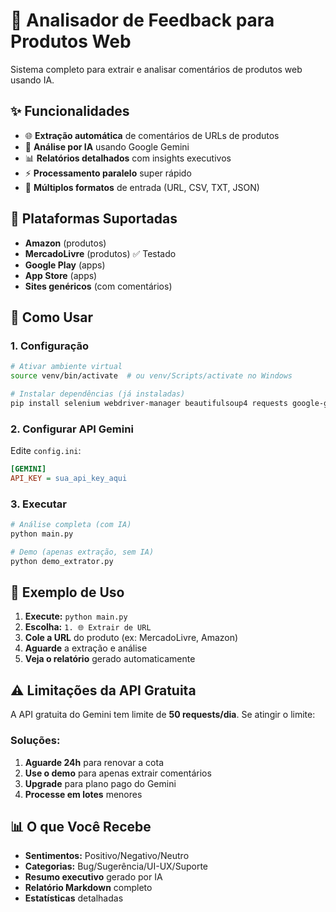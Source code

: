 # 🚀 Analisador de Feedback para Produtos Web

Sistema completo para extrair e analisar comentários de produtos web usando IA.

## ✨ Funcionalidades

- 🌐 **Extração automática** de comentários de URLs de produtos
- 🧠 **Análise por IA** usando Google Gemini
- 📊 **Relatórios detalhados** com insights executivos
- ⚡ **Processamento paralelo** super rápido
- 📁 **Múltiplos formatos** de entrada (URL, CSV, TXT, JSON)

## 🎯 Plataformas Suportadas

- **Amazon** (produtos)
- **MercadoLivre** (produtos) ✅ Testado
- **Google Play** (apps)
- **App Store** (apps)
- **Sites genéricos** (com comentários)

## 🚀 Como Usar

### 1. Configuração

```bash
# Ativar ambiente virtual
source venv/bin/activate  # ou venv/Scripts/activate no Windows

# Instalar dependências (já instaladas)
pip install selenium webdriver-manager beautifulsoup4 requests google-generativeai
```

### 2. Configurar API Gemini

Edite `config.ini`:
```ini
[GEMINI]
API_KEY = sua_api_key_aqui
```

### 3. Executar

```bash
# Análise completa (com IA)
python main.py

# Demo (apenas extração, sem IA)
python demo_extrator.py
```

## 📖 Exemplo de Uso

1. **Execute:** `python main.py`
2. **Escolha:** `1. 🌐 Extrair de URL`
3. **Cole a URL** do produto (ex: MercadoLivre, Amazon)
4. **Aguarde** a extração e análise
5. **Veja o relatório** gerado automaticamente

## ⚠️ Limitações da API Gratuita

A API gratuita do Gemini tem limite de **50 requests/dia**. Se atingir o limite:

### Soluções:
1. **Aguarde 24h** para renovar a cota
2. **Use o demo** para apenas extrair comentários
3. **Upgrade** para plano pago do Gemini
4. **Processe em lotes** menores

## 📊 O que Você Recebe

- **Sentimentos:** Positivo/Negativo/Neutro
- **Categorias:** Bug/Sugerência/UI-UX/Suporte
- **Resumo executivo** gerado por IA
- **Relatório Markdown** completo
- **Estatísticas** detalhadas

